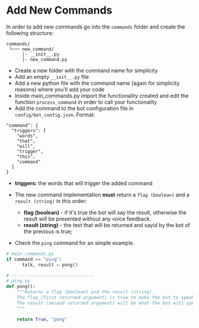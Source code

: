 # Add New Commands

In order to add new commands go into the `commands` folder and create the following structure:
```
commands/
 └─── new_command/
      |- __init__.py
      │- new_command.py
```
- Create a new folder with the command name for simplicity
- Add an empty `__init__.py` file
- Add a new python file with the command name (again for simplicity reasons) where you'll add your code
- Inside main_commands.py import the functionality created and edit the function `process_command` in order to call your functionality
- Add the command to the bot configuration file in `config/bot_config.json`. Format:
```
"command": {
  "triggers": [
    "words",
    "that",
    "will",
    "trigger",
    "this",
    "command"
  ]
}
```
  - **triggers:** the words that will trigger the added command

- The new command implementation **must** return a `flag (boolean)` and a `result (string)` in this order:
  - **flag (boolean)** - if it's true the bot will say the result, otherwise the result will be presented without any voice feedback.
  - **result (string)** - the text that will be returned and sayid by the bot of the previous is true;

- Check the `ping` command for an simple example.

```python
# main_commands.py
if command == "ping":
      talk, result = pong()

# -------------------------------
# ping.py
def pong():
    """Returns a flag (boolean) and the result (string).
    The flag (first returned argument) is true to make the bot to speak.
    The result (second returned argument) will be what the bot will speak - "pong".
    """

    return True, "pong"

```
